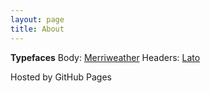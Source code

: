 ```yaml
---
layout: page
title: About
---
```


**Typefaces**
Body: [Merriweather](https://www.google.com/fonts/specimen/Lato)
Headers: [Lato](https://www.google.com/fonts/specimen/Merriweather)

Hosted by GitHub Pages

